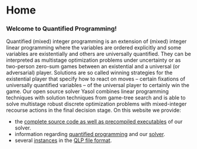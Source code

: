 # Home

<!-- ![HomePic](images/HomePic.png) -->

### Welcome to Quantified Programming!

Quantified (mixed) integer programming is an extension of (mixed) integer linear programming where the variables are ordered explicitly and some variables are existentially and others are universally quantified. They can be interpreted as multistage optimization problems under uncertainty or as two-person zero-sum games between an existential and a universal (or adversarial) player. Solutions are so called winning strategies for the existential player that specify how to react on moves – certain fixations of universally quantified variables – of the universal player to certainly win the game. Our open source solver Yasol combines linear programming techniques with solution techniques from game-tree search and is able to solve multistage robust discrete optimization problems with mixed-integer recourse actions in the final decision stage. On this website we provide:

 * the [complete source code as well as precompiled executables](Download.md) of our solver. 
 * information regarding [quantified programming](QMips.md) and our [solver](About_Yasol.md).
 * several [instances](Instances.md) in the [QLP file format](About_Yasol.md#the-qlp-file-format).
